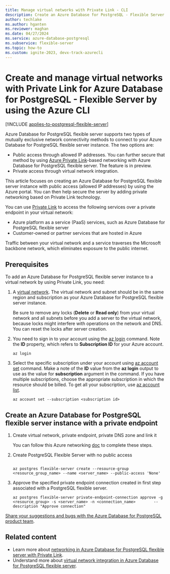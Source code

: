 ```yaml
---
title: Manage virtual networks with Private Link - CLI
description: Create an Azure Database for PostgreSQL - Flexible Server instance with public access by using the Azure CLI, and add private networking to the server based on Azure Private Link.
author: techlake
ms.author: hganten
ms.reviewer: maghan
ms.date: 04/27/2024
ms.service: azure-database-postgresql
ms.subservice: flexible-server
ms.topic: how-to
ms.custom: ignite-2023, devx-track-azurecli
---
```



# Create and manage virtual networks with Private Link for Azure Database for PostgreSQL - Flexible Server by using the Azure CLI

[!INCLUDE [applies-to-postgresql-flexible-server](~/reusable-content/ce-skilling/azure/includes/postgresql/includes/applies-to-postgresql-flexible-server.md)]

Azure Database for PostgreSQL flexible server supports two types of mutually exclusive network connectivity methods to connect to your Azure Database for PostgreSQL flexible server instance. The two options are:

* Public access through allowed IP addresses. You can further secure that method by using [Azure Private Link](concepts-networking-private-link.md)-based networking with Azure Database for PostgreSQL flexible server. The feature is in preview.
* Private access through virtual network integration.

This article focuses on creating an Azure Database for PostgreSQL flexible server instance with public access (allowed IP addresses) by using the Azure portal. You can then help secure the server by adding private networking based on Private Link technology.

You can use [Private Link](/azure/private-link/private-link-overview) to access the following services over a private endpoint in your virtual network:

* Azure platform as a service (PaaS) services, such as Azure Database for PostgreSQL flexible server
* Customer-owned or partner services that are hosted in Azure

Traffic between your virtual network and a service traverses the Microsoft backbone network, which eliminates exposure to the public internet.



## Prerequisites

To add an Azure Database for PostgreSQL flexible server instance to a virtual network by using Private Link, you need:

1.  A [virtual network](/azure/virtual-network/quick-create-portal#create-a-virtual-network). The virtual network and subnet should be in the same region and subscription as your Azure Database for PostgreSQL flexible server instance.

    Be sure to remove any locks (**Delete** or **Read only**) from your virtual network and all subnets before you add a server to the virtual network, because locks might interfere with operations on the network and DNS. You can reset the locks after server creation.


2. You need to sign in to your account using the [az login](/cli/azure/reference-index#az-login) command. Note the **ID** property, which refers to **Subscription ID** for your Azure account.

    ```azurecli
    az login
    ```

3.  Select the specific subscription under your account using [az account set](/cli/azure/account#az-account-set) command. Make a note of the **ID** value from the **az login** output to use as the value for **subscription** argument in the command. If you have multiple subscriptions, choose the appropriate subscription in which the resource should be billed. To get all your subscription, use [az account list](/cli/azure/account#az-account-list).

    ```azurecli
    az account set --subscription <subscription id>
    ```

## Create an Azure Database for PostgreSQL flexible server instance with a private endpoint

1. Create virtual network, private endpoint, private DNS zone and link it

   You can follow this Azure networking [doc](/azure/private-link/create-private-endpoint-cli) to complete these steps.

2. Create PostgreSQL Flexible Server with no public access

    ```azurecli

    az postgres flexible-server create --resource-group <resource_group_name> --name <server_name> --public-access 'None'
    ```

3. Approve the specified private endpoint connection created in first step associated with a PostgreSQL flexible server.

    ```azurecli
    az postgres flexible-server private-endpoint-connection approve -g <resource_group> -s <server_name> -n <connection_name>        --description "Approve connection"
    ```

[Share your suggestions and bugs with the Azure Database for PostgreSQL product team](https://aka.ms/pgfeedback).

## Related content

- Learn more about [networking in Azure Database for PostgreSQL flexible server with Private Link](concepts-networking-private-link.md).
- Understand more about [virtual network integration in Azure Database for PostgreSQL flexible server](concepts-networking-private.md).
